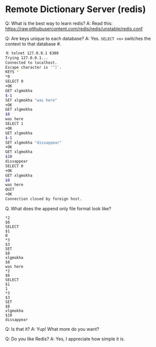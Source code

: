 # Remote Dictionary Server (redis)

Q: What is the best way to learn redis?
A: Read this: https://raw.githubusercontent.com/redis/redis/unstable/redis.conf

Q: Are keys unique to each database?
A: Yes. `SELECT <n>` switches the context to that database #.

```bash
モ telnet 127.0.0.1 6380
Trying 127.0.0.1...
Connected to localhost.
Escape character is '^]'.
KEYS *
*0
SELECT 0
+OK
GET xlgmokha
$-1
SET xlgmokha "was here"
+OK
GET xlgmokha
$8
was here
SELECT 1
+OK
GET xlgmokha
$-1
SET xlgmokha "dissappear"
+OK
GET xlgmokha
$10
dissappear
SELECT 0
+OK
GET xlgmokha
$8
was here
QUIT
+OK
Connection closed by foreign host.
```

Q. What does the append only file format look like?

```plaintext
*2
$6
SELECT
$1
0
*3
$3
SET
$8
xlgmokha
$8
was here
*2
$6
SELECT
$1
1
*3
$3
SET
$8
xlgmokha
$10
dissappear
```

Q: Is that it?
A: Yup! What more do you want?

Q: Do you like Redis?
A: Yes, I appreciate how simple it is.

